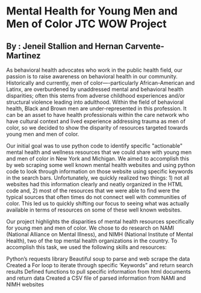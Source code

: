 # Mental Health for Young Men and Men of Color JTC WOW Project
## By : Jeneil Stallion and Hernan Carvente-Martinez

As behavioral health advocates who work in the public health field, our passion is to raise awareness on behavioral health in our community. Historically and currently, men of color—-particularly African-American and Latinx, are overburdened by unaddressed mental and behavioral health disparities; often this stems from adverse childhood experiences and/or structural violence leading into adulthood. Within the field of behavioral health, Black and Brown men are under-represented in this profession. It can be an asset to have health professionals within the care network who have cultural context and lived experience addressing trauma as men of color, so we decided to show the disparity of resources targeted towards young men and men of color.

Our initial goal was to use python code to identify specific "actionable" mental health and wellness resources that we could share with young men and men of color in New York and Michigan. We aimed to accomplish this by web scraping some well known mental health websites and using python code to look through information on those website using specific keywords in the search bars. Unfortunately, we quickly realized two things: 1) not all websites had this information clearly and neatly organized in the HTML code and, 2) most of the resources that we were able to find were the typical sources that often times do not connect well with communities of color. This led us to quickly shifting our focus to seeing what was actually available in terms of resources on some of these well known websites.

Our project highlights the disparities of mental health resources specifically for young men and men of color. We chose to do research on NAMI (National Alliance on Mental Illness), and NIMH (National Institute of Mental Health), two of the top mental health organizations in the country. To accomplish this task, we used the following skills and resources:

Python’s requests library
Beautiful soup to parse and web scrape the data
Created a For loop to iterate through specific ‘Keywords” and return search results
Defined functions to pull specific information from html documents and return data
Created a CSV file of parsed information from NAMI and NIMH websites
